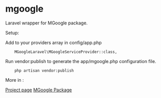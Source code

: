 # mgoogle
Laravel wrapper for MGoogle package.

Setup:

Add to your providers array in config/app.php

```
    MGoogleLaravel\MGoogleServiceProvider::class,
```

Run vendor:publish to generate the app/mgoogle.php configuration file.

```
    php artisan vendor:publish
```


More in :

[Project page](http://google.mraiur.com)
[MGoogle Package](https://github.com/mraiur/mgoogle)
